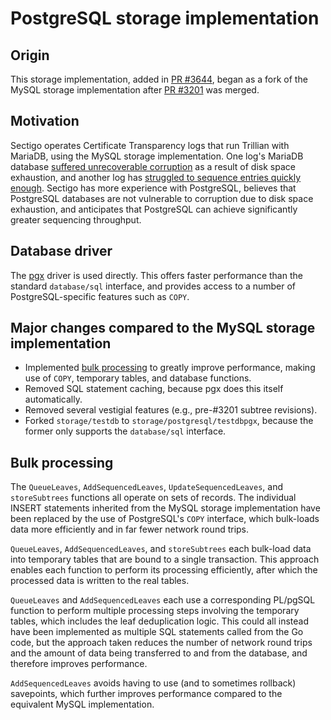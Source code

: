 # PostgreSQL storage implementation

## Origin

This storage implementation, added in [PR #3644](https://github.com/google/trillian/pull/3644), began as a fork of the MySQL storage implementation after [PR #3201](https://github.com/google/trillian/pull/3201) was merged.

## Motivation

Sectigo operates Certificate Transparency logs that run Trillian with MariaDB, using the MySQL storage implementation. One log's MariaDB database [suffered unrecoverable corruption](https://groups.google.com/a/chromium.org/g/ct-policy/c/038B7F4g8cU/m/KsOJaEhnBgAJ) as a result of disk space exhaustion, and another log has [struggled to sequence entries quickly enough](https://groups.google.com/a/chromium.org/g/ct-policy/c/wVhEWVI7Xzo/m/0WiIEbZ_BgAJ). Sectigo has more experience with PostgreSQL, believes that PostgreSQL databases are not vulnerable to corruption due to disk space exhaustion, and anticipates that PostgreSQL can achieve significantly greater sequencing throughput.

## Database driver

The [pgx](https://github.com/jackc/pgx) driver is used directly. This offers faster performance than the standard `database/sql` interface, and provides access to a number of PostgreSQL-specific features such as `COPY`.

## Major changes compared to the MySQL storage implementation

- Implemented [bulk processing](#bulk-processing) to greatly improve performance, making use of `COPY`, temporary tables, and database functions.
- Removed SQL statement caching, because pgx does this itself automatically.
- Removed several vestigial features (e.g., pre-#3201 subtree revisions).
- Forked `storage/testdb` to `storage/postgresql/testdbpgx`, because the former only supports the `database/sql` interface.

## Bulk processing

The `QueueLeaves`, `AddSequencedLeaves`, `UpdateSequencedLeaves`, and `storeSubtrees` functions all operate on sets of records. The individual INSERT statements inherited from the MySQL storage implementation have been replaced by the use of PostgreSQL's `COPY` interface, which bulk-loads data more efficiently and in far fewer network round trips.

`QueueLeaves`, `AddSequencedLeaves`, and `storeSubtrees` each bulk-load data into temporary tables that are bound to a single transaction. This approach enables each function to perform its processing efficiently, after which the processed data is written to the real tables.

`QueueLeaves` and `AddSequencedLeaves` each use a corresponding PL/pgSQL function to perform multiple processing steps involving the temporary tables, which includes the leaf deduplication logic. This could all instead have been implemented as multiple SQL statements called from the Go code, but the approach taken reduces the number of network round trips and the amount of data being transferred to and from the database, and therefore improves performance.

`AddSequencedLeaves` avoids having to use (and to sometimes rollback) savepoints, which further improves performance compared to the equivalent MySQL implementation.
